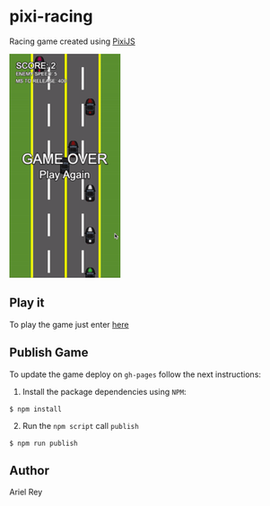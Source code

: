 # pixi-racing

Racing game created using [PixiJS](https://pixijs.io/)

<img src="/docs/demo.gif?raw=true" width="198" height="400" />

## Play it

To play the game just enter [here](https://arielfr.github.io/pixi-racing/)

## Publish Game

To update the game deploy on `gh-pages` follow the next instructions:

1. Install the package dependencies using `NPM`:

```
$ npm install
```

2. Run the `npm script` call `publish`

```
$ npm run publish
```

## Author

Ariel Rey
